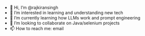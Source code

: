 - 👋 Hi, I’m @rajkiransingh
- 👀 I’m interested in learning and understanding new tech
- 🌱 I’m currently learning how LLMs work and prompt engineering
- 💞️ I’m looking to collaborate on Java/selenium projects
- 📫 How to reach me: email

<!---
rajkiransingh/rajkiransingh is a ✨ special ✨ repository because its `README.md` (this file) appears on your GitHub profile.
You can click the Preview link to take a look at your changes.
--->

